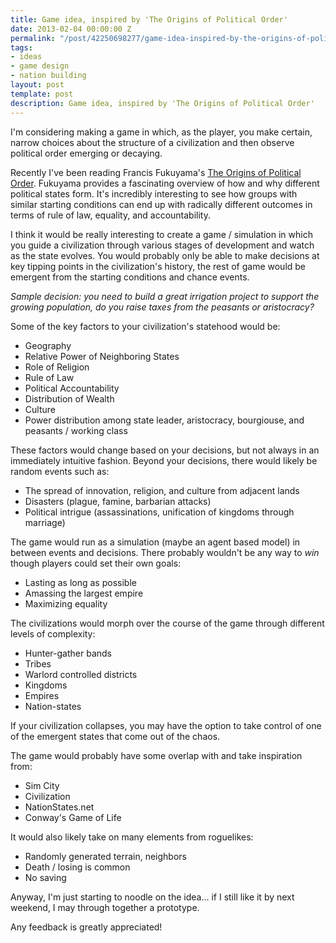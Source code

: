 ```yaml
---
title: Game idea, inspired by 'The Origins of Political Order'
date: 2013-02-04 00:00:00 Z
permalink: "/post/42250698277/game-idea-inspired-by-the-origins-of-political"
tags:
- ideas
- game design
- nation building
layout: post
template: post
description: Game idea, inspired by 'The Origins of Political Order'
---
```


I'm considering making a game in which, as the player, you make certain, narrow choices about the structure of a civilization and then observe political order emerging or decaying.

Recently I've been reading Francis Fukuyama's [The Origins of Political Order](http://en.wikipedia.org/wiki/The_Origins_of_Political_Order). Fukuyama provides a fascinating overview of how and why different political states form. It's incredibly interesting to see how groups with similar starting conditions can end up with radically different outcomes in terms of rule of law, equality, and accountability.

I think it would be really interesting to create a game / simulation in which you guide a civilization through various stages of development and watch as the state evolves. You would probably only be able to make decisions at key tipping points in the civilization's history, the rest of game would be emergent from the starting conditions and chance events.

_Sample decision: you need to build a great irrigation project to support the growing population, do you raise taxes from the peasants or aristocracy?_

Some of the key factors to your civilization's statehood would be:

-   Geography
-   Relative Power of Neighboring States
-   Role of Religion
-   Rule of Law
-   Political Accountability
-   Distribution of Wealth
-   Culture
-   Power distribution among state leader, aristocracy, bourgiouse, and peasants / working class

These factors would change based on your decisions, but not always in an immediately intuitive fashion. Beyond your decisions, there would likely be random events such as:

-   The spread of innovation, religion, and culture from adjacent lands
-   Disasters (plague, famine, barbarian attacks)
-   Political intrigue (assassinations, unification of kingdoms through marriage)

The game would run as a simulation (maybe an agent based model) in between events and decisions. There probably wouldn't be any way to _win_ though players could set their own goals:

-   Lasting as long as possible
-   Amassing the largest empire
-   Maximizing equality

The civilizations would morph over the course of the game through different levels of complexity:

-   Hunter-gather bands
-   Tribes
-   Warlord controlled districts
-   Kingdoms
-   Empires
-   Nation-states

If your civilization collapses, you may have the option to take control of one of the emergent states that come out of the chaos.

The game would probably have some overlap with and take inspiration from:

-   Sim City
-   Civilization
-   NationStates.net
-   Conway's Game of Life

It would also likely take on many elements from roguelikes:

-   Randomly generated terrain, neighbors
-   Death / losing is common
-   No saving

Anyway, I'm just starting to noodle on the idea... if I still like it by next weekend, I may through together a prototype.

Any feedback is greatly appreciated!
